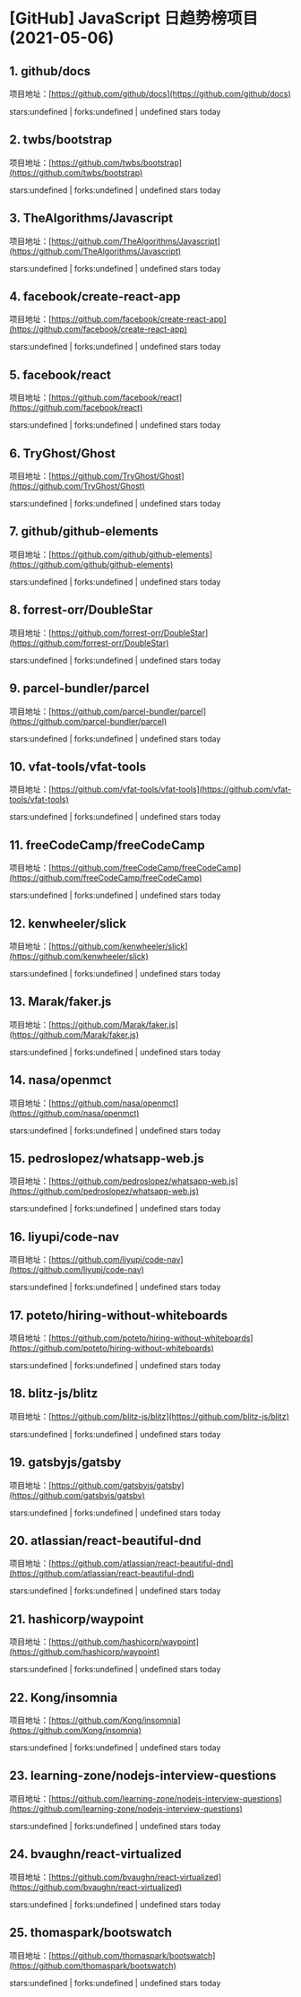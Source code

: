 # [GitHub] JavaScript 日趋势榜项目(2021-05-06)

## 1. github/docs 

项目地址：[https://github.com/github/docs](https://github.com/github/docs)

stars:undefined | forks:undefined | undefined stars today 



## 2. twbs/bootstrap 

项目地址：[https://github.com/twbs/bootstrap](https://github.com/twbs/bootstrap)

stars:undefined | forks:undefined | undefined stars today 



## 3. TheAlgorithms/Javascript 

项目地址：[https://github.com/TheAlgorithms/Javascript](https://github.com/TheAlgorithms/Javascript)

stars:undefined | forks:undefined | undefined stars today 



## 4. facebook/create-react-app 

项目地址：[https://github.com/facebook/create-react-app](https://github.com/facebook/create-react-app)

stars:undefined | forks:undefined | undefined stars today 



## 5. facebook/react 

项目地址：[https://github.com/facebook/react](https://github.com/facebook/react)

stars:undefined | forks:undefined | undefined stars today 



## 6. TryGhost/Ghost 

项目地址：[https://github.com/TryGhost/Ghost](https://github.com/TryGhost/Ghost)

stars:undefined | forks:undefined | undefined stars today 



## 7. github/github-elements 

项目地址：[https://github.com/github/github-elements](https://github.com/github/github-elements)

stars:undefined | forks:undefined | undefined stars today 



## 8. forrest-orr/DoubleStar 

项目地址：[https://github.com/forrest-orr/DoubleStar](https://github.com/forrest-orr/DoubleStar)

stars:undefined | forks:undefined | undefined stars today 



## 9. parcel-bundler/parcel 

项目地址：[https://github.com/parcel-bundler/parcel](https://github.com/parcel-bundler/parcel)

stars:undefined | forks:undefined | undefined stars today 



## 10. vfat-tools/vfat-tools 

项目地址：[https://github.com/vfat-tools/vfat-tools](https://github.com/vfat-tools/vfat-tools)

stars:undefined | forks:undefined | undefined stars today 



## 11. freeCodeCamp/freeCodeCamp 

项目地址：[https://github.com/freeCodeCamp/freeCodeCamp](https://github.com/freeCodeCamp/freeCodeCamp)

stars:undefined | forks:undefined | undefined stars today 



## 12. kenwheeler/slick 

项目地址：[https://github.com/kenwheeler/slick](https://github.com/kenwheeler/slick)

stars:undefined | forks:undefined | undefined stars today 



## 13. Marak/faker.js 

项目地址：[https://github.com/Marak/faker.js](https://github.com/Marak/faker.js)

stars:undefined | forks:undefined | undefined stars today 



## 14. nasa/openmct 

项目地址：[https://github.com/nasa/openmct](https://github.com/nasa/openmct)

stars:undefined | forks:undefined | undefined stars today 



## 15. pedroslopez/whatsapp-web.js 

项目地址：[https://github.com/pedroslopez/whatsapp-web.js](https://github.com/pedroslopez/whatsapp-web.js)

stars:undefined | forks:undefined | undefined stars today 



## 16. liyupi/code-nav 

项目地址：[https://github.com/liyupi/code-nav](https://github.com/liyupi/code-nav)

stars:undefined | forks:undefined | undefined stars today 



## 17. poteto/hiring-without-whiteboards 

项目地址：[https://github.com/poteto/hiring-without-whiteboards](https://github.com/poteto/hiring-without-whiteboards)

stars:undefined | forks:undefined | undefined stars today 



## 18. blitz-js/blitz 

项目地址：[https://github.com/blitz-js/blitz](https://github.com/blitz-js/blitz)

stars:undefined | forks:undefined | undefined stars today 



## 19. gatsbyjs/gatsby 

项目地址：[https://github.com/gatsbyjs/gatsby](https://github.com/gatsbyjs/gatsby)

stars:undefined | forks:undefined | undefined stars today 



## 20. atlassian/react-beautiful-dnd 

项目地址：[https://github.com/atlassian/react-beautiful-dnd](https://github.com/atlassian/react-beautiful-dnd)

stars:undefined | forks:undefined | undefined stars today 



## 21. hashicorp/waypoint 

项目地址：[https://github.com/hashicorp/waypoint](https://github.com/hashicorp/waypoint)

stars:undefined | forks:undefined | undefined stars today 



## 22. Kong/insomnia 

项目地址：[https://github.com/Kong/insomnia](https://github.com/Kong/insomnia)

stars:undefined | forks:undefined | undefined stars today 



## 23. learning-zone/nodejs-interview-questions 

项目地址：[https://github.com/learning-zone/nodejs-interview-questions](https://github.com/learning-zone/nodejs-interview-questions)

stars:undefined | forks:undefined | undefined stars today 



## 24. bvaughn/react-virtualized 

项目地址：[https://github.com/bvaughn/react-virtualized](https://github.com/bvaughn/react-virtualized)

stars:undefined | forks:undefined | undefined stars today 



## 25. thomaspark/bootswatch 

项目地址：[https://github.com/thomaspark/bootswatch](https://github.com/thomaspark/bootswatch)

stars:undefined | forks:undefined | undefined stars today 



